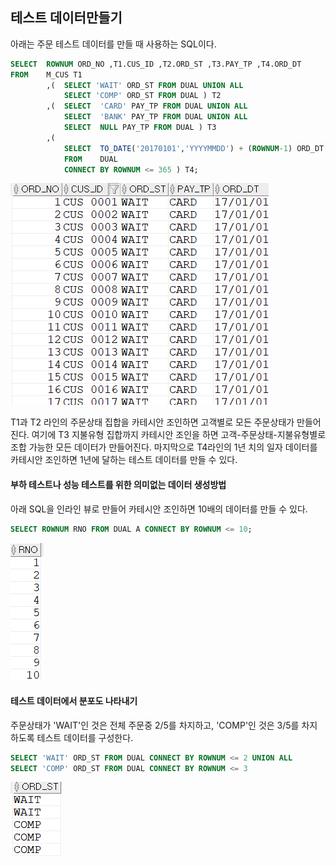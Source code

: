 ## 테스트 데이터만들기
아래는 주문 테스트 데이터를 만들 때 사용하는 SQL이다.
```sql
SELECT  ROWNUM ORD_NO ,T1.CUS_ID ,T2.ORD_ST ,T3.PAY_TP ,T4.ORD_DT
FROM    M_CUS T1
        ,(  SELECT 'WAIT' ORD_ST FROM DUAL UNION ALL
            SELECT 'COMP' ORD_ST FROM DUAL ) T2
        ,(  SELECT  'CARD' PAY_TP FROM DUAL UNION ALL
            SELECT  'BANK' PAY_TP FROM DUAL UNION ALL
            SELECT  NULL PAY_TP FROM DUAL ) T3
        ,(
            SELECT  TO_DATE('20170101','YYYYMMDD') + (ROWNUM-1) ORD_DT
            FROM    DUAL
            CONNECT BY ROWNUM <= 365 ) T4;
```
<img src="picture/그림57.png" height="60%"/>

T1과 T2 라인의 주문상태 집합을 카테시안 조인하면 고객별로 모든 주문상태가 만들어진다. 여기에 T3 지불유형 집합까지 카테시안 조인을 하면 고객-주문상태-지불유형별로 조합 가능한 모든 데이터가 만들어진다. 마지막으로 T4라인의 1년 치의 일자 데이터를 카테시안 조인하면 1년에 달하는 테스트 데이터를 만들 수 있다. 

#### 부하 테스트나 성능 테스트를 위한 의미없는 데이터 생성방법
아래 SQL을 인라인 뷰로 만들어 카테시안 조인하면 10배의 데이터를 만들 수 있다.
```sql
SELECT ROWNUM RNO FROM DUAL A CONNECT BY ROWNUM <= 10;
```
<img src="picture/그림58.png" height="50%" />

#### 테스트 데이터에서 분포도 나타내기
주문상태가 'WAIT'인 것은 전체 주문중 2/5를 차지하고, 'COMP'인 것은 3/5를 차지하도록 테스트 데이터를 구성한다. 
```sql
SELECT 'WAIT' ORD_ST FROM DUAL CONNECT BY ROWNUM <= 2 UNION ALL
SELECT 'COMP' ORD_ST FROM DUAL CONNECT BY ROWNUM <= 3
```
<img src="picture/그림59.png" />